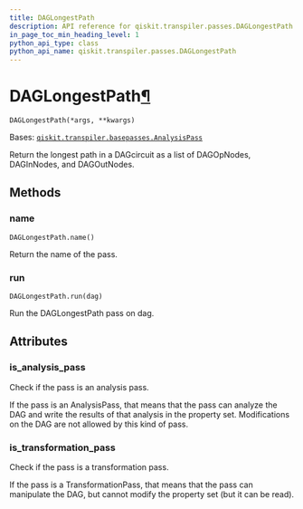 ```yaml
---
title: DAGLongestPath
description: API reference for qiskit.transpiler.passes.DAGLongestPath
in_page_toc_min_heading_level: 1
python_api_type: class
python_api_name: qiskit.transpiler.passes.DAGLongestPath
---
```


# DAGLongestPath[¶](#daglongestpath "Permalink to this headline")

<span id="qiskit.transpiler.passes.DAGLongestPath" />

`DAGLongestPath(*args, **kwargs)`

Bases: [`qiskit.transpiler.basepasses.AnalysisPass`](qiskit.transpiler.AnalysisPass "qiskit.transpiler.basepasses.AnalysisPass")

Return the longest path in a DAGcircuit as a list of DAGOpNodes, DAGInNodes, and DAGOutNodes.

## Methods

### name

<span id="qiskit.transpiler.passes.DAGLongestPath.name" />

`DAGLongestPath.name()`

Return the name of the pass.

### run

<span id="qiskit.transpiler.passes.DAGLongestPath.run" />

`DAGLongestPath.run(dag)`

Run the DAGLongestPath pass on dag.

## Attributes

<span id="qiskit.transpiler.passes.DAGLongestPath.is_analysis_pass" />

### is\_analysis\_pass

Check if the pass is an analysis pass.

If the pass is an AnalysisPass, that means that the pass can analyze the DAG and write the results of that analysis in the property set. Modifications on the DAG are not allowed by this kind of pass.

<span id="qiskit.transpiler.passes.DAGLongestPath.is_transformation_pass" />

### is\_transformation\_pass

Check if the pass is a transformation pass.

If the pass is a TransformationPass, that means that the pass can manipulate the DAG, but cannot modify the property set (but it can be read).

